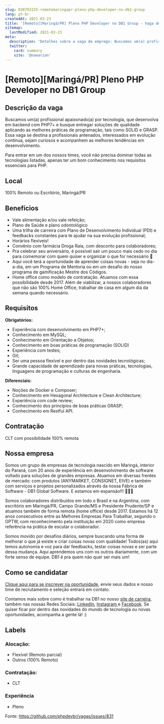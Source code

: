 ```yaml
---
slug: 838793225-remotomaringapr-pleno-php-developer-no-db1-group
lang: pt-br
createdAt: 2021-03-23
title: '[Remoto][Maringá/PR] Pleno PHP Developer no DB1 Group - Vaga de Emprego'
sitemap:
  lastModified: 2021-03-23
meta:
  description: 'Detalhes sobre a vaga de emprego: Buscamos um(a) profissional apaixonado(a) por tecnologia, que desenvolva em backend com PHP7+ e busque entregar soluções de qualidade aplicando as melhores práticas de programação, tais como SOLID e GRASP. Essa vaga se destina a profissionais antenados, interessados em evolução contínua, sejam curiosos e acompanhem as melhores tendências em desenvolvimento. Para entrar em um dos nossos times, você não precisa dominar todas as tecnologias listadas, apenas ter um bom conhecimento nos requisitos essenciais para PHP.'
  twitter:
    card: summary
    site: '@nawarian'
---
```


# [Remoto][Maringá/PR] Pleno PHP Developer no DB1 Group

## Descrição da vaga

Buscamos um(a) profissional apaixonado(a) por tecnologia, que desenvolva em backend com PHP7+ e busque entregar soluções de qualidade aplicando as melhores práticas de programação, tais como SOLID e GRASP. Essa vaga se destina a profissionais antenados, interessados em evolução contínua, sejam curiosos e acompanhem as melhores tendências em desenvolvimento.

Para entrar em um dos nossos times, você não precisa dominar todas as tecnologias listadas, apenas ter um bom conhecimento nos requisitos essenciais para PHP. 

## Local

100% Remoto ou Escritório, Maringá/PR

## Benefícios

- Vale alimentação e/ou vale refeição;
- Plano de Saúde e plano odontológico
- Uma trilha de carreira com Plano de Desenvolvimento Individual (PDI) e feedbacks constantes para te ajudar na sua evolução profissional;
- Horários flexíveis! 
- Convênio com farmácia Droga Raia, com desconto para colaboradores;
- Pra celebrar seu aniversário, é possível sair um pouco mais cedo no dia para comemorar com quem quiser e organizar o que for necessário 🥳
- Aqui você terá a oportunidade de aprender coisas novas - seja no dia-a-dia, em um Programa de Mentoria ou em um desafio do nosso programa de gamificação Mestre dos Códigos.
- Home office como modelo de contratação. Atuamos com essa possibilidade desde 2017. Além de viabilizar, a nossos colaboradores que não são 100% Home Office, trabalhar de casa em algum dia da semana quando necessário.

## Requisitos

**Obrigatórios:**
- Experiência com desenvolvimento em PHP7+;
- Conhecimento em MySQL;
- Conhecimento em Orientação a Objetos;
- Conhecimento em boas práticas de programação (SOLID)
- Experiência com testes;
- Git;
- Ser uma pessoa flexível e por dentro das novidades tecnológicas; 
- Grande capacidade de aprendizado para novas práticas, tecnologias, linguagens de programação e culturas de engenharia.

**Diferenciais:**
- Noções de Docker e Composer;
- Conhecimento em Hexagonal Architecture e Clean Architecture;
- Experiência com code review;
- Conhecimento dos princípios de boas práticas GRASP;
- Conhecimento em Restful API.

## Contratação

CLT com possibilidade 100% remota

## Nossa empresa

Somos um grupo de empresas de tecnologia nascido em Maringá, interior do Paraná, com 20 anos de experiência em desenvolvimento de software voltado para soluções de grandes empresas. Atuamos em diversas frentes de mercado: com produtos (ANYMARKET, CONSIGNET, EIVE) e também com serviços e projetos personalizados através da nossa Fábrica de Software - DB1 Global Software. E estamos em expansão!!! 🚀🚀🚀

Somos colaboradores distribuídos em todo o Brasil e na Argentina, com escritório em Maringá/PR, Campo Grande/MS e Presidente Prudente/SP e atuamos também de forma remota (home office) desde 2017. Estamos há 12 anos consecutivos entre as Melhores Empresas Para Trabalhar, segundo o GPTW, com reconhecimento pela instituição em 2020 como empresa referência na prática de escutar o colaborador.

Somos movido por desafios diários, sempre buscando uma forma de melhorar o que já existe e criar coisas novas com qualidade! Todos(as) aqui temos autonomia e voz para dar feedbacks, testar coisas novas e ser parte dessa mudança. Aqui aprendemos uns com os outros diariamente, com um forte senso de equipe. DB1 é pra quem não quer ser mais um!

## Como se candidatar

[Clique aqui para se inscrever na oportunidade](https://vagasdb1.recruiterbox.com/jobs/fk0qyoc?source=Github), envie seus dados e nosso time de recrutamento e seleção entrará em contato.

Contamos mais sobre como é trabalhar na DB1 no nosso [site de carreira](https://www.db1group.com/home-office/), também nas nossas Redes Sociais: [LinkedIn](https://www.linkedin.com/company/db1-group), [Instagram ](https://www.instagram.com/db1group/)e [Facebook](https://www.facebook.com/DB1Group). Se quiser ficar por dentro das novidades do mundo de tecnologia ou novas oportunidades, acompanha a gente lá! :)


## Labels

### Alocação:
- Flexível (Remoto parcial)
- Outros (100% Remoto)

### Contratação:
- CLT

### Experiência
- Pleno


Fonte: https://github.com/phpdevbr/vagas/issues/831